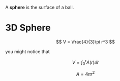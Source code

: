 A **sphere** is the surface of a ball.

# 3D Sphere

$$
V = \frac{4}{3}\pi r^3
$$

you might notice that

$$
V = \int_0^r A(r) \dd{r}
$$

$$
A = 4\pi r^2
$$